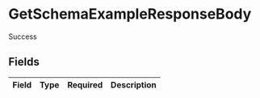 # GetSchemaExampleResponseBody

Success


## Fields

| Field       | Type        | Required    | Description |
| ----------- | ----------- | ----------- | ----------- |